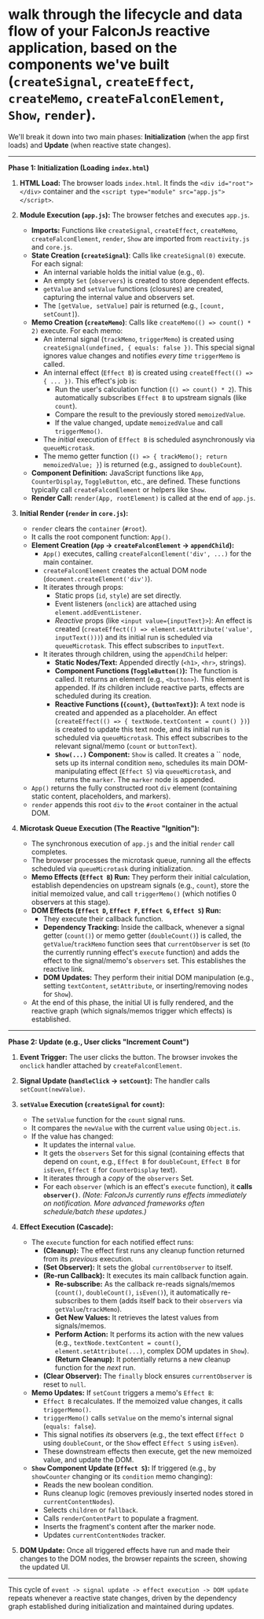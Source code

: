 # walk through the lifecycle and data flow of your FalconJs reactive application, based on the components we've built (`createSignal`, `createEffect`, `createMemo`, `createFalconElement`, `Show`, `render`).

We'll break it down into two main phases: **Initialization** (when the app first loads) and **Update** (when reactive state changes).

---

**Phase 1: Initialization (Loading `index.html`)**

1.  **HTML Load:** The browser loads `index.html`. It finds the `<div id="root"></div>` container and the `<script type="module" src="app.js"></script>`.
2.  **Module Execution (`app.js`):** The browser fetches and executes `app.js`.
    * **Imports:** Functions like `createSignal`, `createEffect`, `createMemo`, `createFalconElement`, `render`, `Show` are imported from `reactivity.js` and `core.js`.
    * **State Creation (`createSignal`)**: Calls like `createSignal(0)` execute. For each signal:
        * An internal variable holds the initial value (e.g., `0`).
        * An empty `Set` (`observers`) is created to store dependent effects.
        * `getValue` and `setValue` functions (closures) are created, capturing the internal value and observers set.
        * The `[getValue, setValue]` pair is returned (e.g., `[count, setCount]`).
    * **Memo Creation (`createMemo`)**: Calls like `createMemo(() => count() * 2)` execute. For each memo:
        * An internal signal (`trackMemo`, `triggerMemo`) is created using `createSignal(undefined, { equals: false })`. This special signal ignores value changes and notifies *every time* `triggerMemo` is called.
        * An internal effect (`Effect B`) is created using `createEffect(() => { ... })`. This effect's job is:
            * Run the user's calculation function (`() => count() * 2`). This automatically subscribes `Effect B` to upstream signals (like `count`).
            * Compare the result to the previously stored `memoizedValue`.
            * If the value changed, update `memoizedValue` and call `triggerMemo()`.
        * The *initial* execution of `Effect B` is scheduled asynchronously via `queueMicrotask`.
        * The memo getter function (`() => { trackMemo(); return memoizedValue; }`) is returned (e.g., assigned to `doubleCount`).
    * **Component Definition:** JavaScript functions like `App`, `CounterDisplay`, `ToggleButton`, etc., are defined. These functions typically call `createFalconElement` or helpers like `Show`.
    * **Render Call:** `render(App, rootElement)` is called at the end of `app.js`.

3.  **Initial Render (`render` in `core.js`):**
    * `render` clears the `container` (`#root`).
    * It calls the root component function: `App()`.
    * **Element Creation (`App` -> `createFalconElement` -> `appendChild`):**
        * `App()` executes, calling `createFalconElement('div', ...)` for the main container.
        * `createFalconElement` creates the actual DOM node (`document.createElement('div')`).
        * It iterates through props:
            * Static props (`id`, `style`) are set directly.
            * Event listeners (`onclick`) are attached using `element.addEventListener`.
            * *Reactive* props (like `<input value={inputText}>`): An effect is created (`createEffect(() => element.setAttribute('value', inputText()))`) and its initial run is scheduled via `queueMicrotask`. This effect subscribes to `inputText`.
        * It iterates through children, using the `appendChild` helper:
            * **Static Nodes/Text:** Appended directly (`<h1>`, `<hr>`, strings).
            * **Component Functions (`ToggleButton()`):** The function is called. It returns an element (e.g., `<button>`). This element is appended. If *its* children include reactive parts, effects are scheduled during its creation.
            * **Reactive Functions (`{count}`, `{buttonText}`):** A text node is created and appended as a placeholder. An effect (`createEffect(() => { textNode.textContent = count() })`) is created to update this text node, and its initial run is scheduled via `queueMicrotask`. This effect subscribes to the relevant signal/memo (`count` or `buttonText`).
            * **`Show(...)` Component:** `Show` is called. It creates a `` node, sets up its internal condition `memo`, schedules its main DOM-manipulating effect (`Effect S`) via `queueMicrotask`, and returns the `marker`. The `marker` node is appended.
    * `App()` returns the fully constructed root `div` element (containing static content, placeholders, and markers).
    * `render` appends this root `div` to the `#root` container in the actual DOM.

4.  **Microtask Queue Execution (The Reactive "Ignition"):**
    * The synchronous execution of `app.js` and the initial `render` call completes.
    * The browser processes the microtask queue, running all the effects scheduled via `queueMicrotask` during initialization.
    * **Memo Effects (`Effect B`) Run:** They perform their initial calculation, establish dependencies on upstream signals (e.g., `count`), store the initial memoized value, and call `triggerMemo()` (which notifies 0 observers at this stage).
    * **DOM Effects (`Effect D`, `Effect F`, `Effect G`, `Effect S`) Run:**
        * They execute their callback function.
        * **Dependency Tracking:** Inside the callback, whenever a signal getter (`count()`) or memo getter (`doubleCount()`) is called, the `getValue`/`trackMemo` function sees that `currentObserver` is set (to the currently running effect's `execute` function) and adds the effect to the signal/memo's `observers` set. This establishes the reactive link.
        * **DOM Updates:** They perform their initial DOM manipulation (e.g., setting `textContent`, `setAttribute`, or inserting/removing nodes for `Show`).
    * At the end of this phase, the initial UI is fully rendered, and the reactive graph (which signals/memos trigger which effects) is established.

---

**Phase 2: Update (e.g., User clicks "Increment Count")**

1.  **Event Trigger:** The user clicks the button. The browser invokes the `onclick` handler attached by `createFalconElement`.
2.  **Signal Update (`handleClick` -> `setCount`):** The handler calls `setCount(newValue)`.
3.  **`setValue` Execution (`createSignal` for `count`):**
    * The `setValue` function for the `count` signal runs.
    * It compares the `newValue` with the current `value` using `Object.is`.
    * If the value has changed:
        * It updates the internal `value`.
        * It gets the `observers` Set for this signal (containing effects that depend on `count`, e.g., `Effect B` for `doubleCount`, `Effect B` for `isEven`, `Effect E` for `CounterDisplay` text).
        * It iterates through a *copy* of the `observers` Set.
        * For each `observer` (which is an effect's `execute` function), it **calls `observer()`**. *(Note: FalconJs currently runs effects immediately on notification. More advanced frameworks often schedule/batch these updates.)*

4.  **Effect Execution (Cascade):**
    * The `execute` function for each notified effect runs:
        * **(Cleanup):** The effect first runs any cleanup function returned from its *previous* execution.
        * **(Set Observer):** It sets the global `currentObserver` to itself.
        * **(Re-run Callback):** It executes its main callback function again.
            * **Re-subscribe:** As the callback re-reads signals/memos (`count()`, `doubleCount()`, `isEven()`), it automatically re-subscribes to them (adds itself back to their `observers` via `getValue`/`trackMemo`).
            * **Get New Values:** It retrieves the latest values from signals/memos.
            * **Perform Action:** It performs its action with the new values (e.g., `textNode.textContent = count()`, `element.setAttribute(...)`, complex DOM updates in `Show`).
            * **(Return Cleanup):** It potentially returns a new cleanup function for the *next* run.
        * **(Clear Observer):** The `finally` block ensures `currentObserver` is reset to `null`.
    * **Memo Updates:** If `setCount` triggers a memo's `Effect B`:
        * `Effect B` recalculates. If the memoized value changes, it calls `triggerMemo()`.
        * `triggerMemo()` calls `setValue` on the memo's internal signal (`equals: false`).
        * This signal notifies *its* observers (e.g., the text effect `Effect D` using `doubleCount`, or the `Show` effect `Effect S` using `isEven`).
        * These downstream effects then execute, get the new memoized value, and update the DOM.
    * **`Show` Component Update (`Effect S`):** If triggered (e.g., by `showCounter` changing or its `condition` memo changing):
        * Reads the new boolean condition.
        * Runs cleanup logic (removes previously inserted nodes stored in `currentContentNodes`).
        * Selects `children` or `fallback`.
        * Calls `renderContentPart` to populate a fragment.
        * Inserts the fragment's content after the marker node.
        * Updates `currentContentNodes` tracker.

5.  **DOM Update:** Once all triggered effects have run and made their changes to the DOM nodes, the browser repaints the screen, showing the updated UI.

---

This cycle of `event -> signal update -> effect execution -> DOM update` repeats whenever a reactive state changes, driven by the dependency graph established during initialization and maintained during updates.